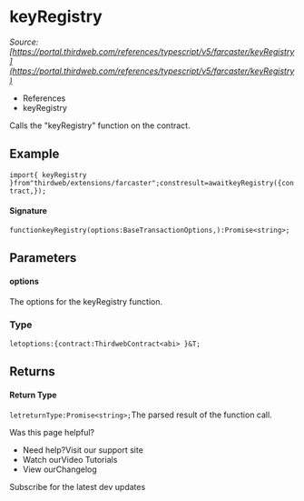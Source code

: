 # keyRegistry

*Source: [https://portal.thirdweb.com/references/typescript/v5/farcaster/keyRegistry](https://portal.thirdweb.com/references/typescript/v5/farcaster/keyRegistry)*

* References
* keyRegistry

Calls the "keyRegistry" function on the contract.

## Example

`import{ keyRegistry }from"thirdweb/extensions/farcaster";constresult=awaitkeyRegistry({contract,});`
#### Signature

`functionkeyRegistry(options:BaseTransactionOptions,):Promise<string>;`
## Parameters

#### options

The options for the keyRegistry function.

### Type

`letoptions:{contract:ThirdwebContract<abi> }&T;`
## Returns

#### Return Type

`letreturnType:Promise<string>;`The parsed result of the function call.

Was this page helpful?

* Need help?Visit our support site
* Watch ourVideo Tutorials
* View ourChangelog

Subscribe for the latest dev updates


